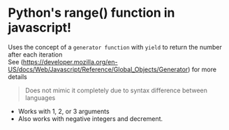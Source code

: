 # Python's range() function in javascript!
Uses the concept of a `generator function` with `yield` to return the number after each iteration <br>
See (https://developer.mozilla.org/en-US/docs/Web/Javascript/Reference/Global_Objects/Generator) for more details

> Does not mimic it completely due to syntax difference between languages
- Works with 1, 2, or 3 arguments
- Also works with negative integers and decrement.
